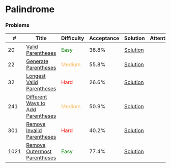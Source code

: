 Palindrome
===

### Problems
| #   | Title    |   Difficulty | Acceptance |Solution  | Attention |
| --- | --- | --- | --- | --- | --- |
| 20 | [Valid Parentheses](https://leetcode.com/problems/valid-parentheses/) | <span style="color:green">Easy</span> | 36.8% |[Solution](../problems/20.md)
| 22 | [Generate Parentheses](https://leetcode.com/problems/generate-parentheses/) | <span style="color:#FABC60">Medium</span> | 55.8% |[Solution](../problems/22.md)
| 32 | [Longest Valid Parentheses](https://leetcode.com/problems/longest-valid-parentheses/) | <span style="color:red">Hard</span>| 26.6% |[Solution](../problems/32.md) |
| 241 | [Different Ways to Add Parentheses](https://leetcode.com/problems/different-ways-to-add-parentheses/) | <span style="color:#FABC60">Medium</span> | 50.9% |[Solution](../problems/241.md)
| 301 | [Remove Invalid Parentheses](https://leetcode.com/problems/remove-invalid-parentheses/) | <span style="color:red">Hard</span> | 40.2% |[Solution](../problems/301.md) |
| 1021 | [Remove Outermost Parentheses](https://leetcode.com/problems/remove-outermost-parentheses/) | <span style="color:green">Easy</span> | 77.4% | [Solution](../problems/1021.md)|
